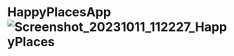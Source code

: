 # HappyPlacesApp![Screenshot_20231011_112227_HappyPlaces](https://github.com/celenaaponce/HappyPlacesApp/assets/138083273/8be33519-a349-4e74-b823-b28aed6fc404)

